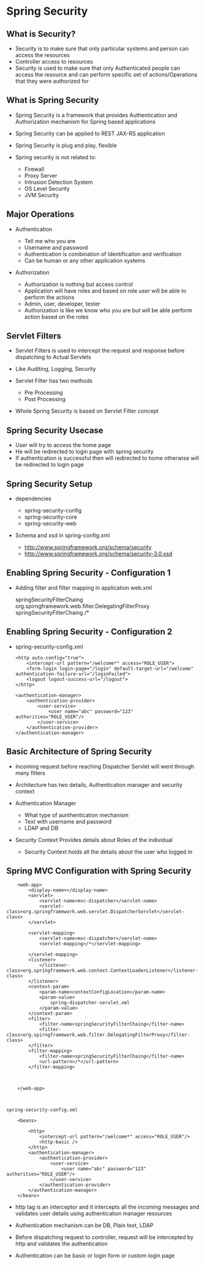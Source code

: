# Spring Security


## What is Security?

-	Security is to make sure that only particular systems and person can access the resources
-	Controller access to resources
-	Security is used to make sure that only Authenticated people can access the resource and can perform specific set of actions/Operations that they were authorized for


## What is Spring Security

-	Spring Security is a framework that provides Authentication and Authorization mechanism for Spring based applications
-	Spring Security can be applied to REST JAX-RS application
-	Spring Security is plug and play, flexible 
-	Spring security is not related to:

	-	Firewall
	-	Proxy Server
	-	Intrusion Detection System
	-	OS Level Security
	-	JVM Security
	
	
## Major Operations

-	Authentication
	-	Tell me who you are
	-	Username and password
	-	Authentication is combination of Identification and verification
	-	Can be human or any other application systems

-	Authorization 

	-	Authorization is nothing but access control
	-	Application will have roles and based on role user will be able to perform the actions
	-	Admin, user, developer, tester
	-	Authorization is like we know who you are but will be able perform action based on the roles
	

## Servlet Filters

-	Servlet Filters is used to intercept the request and response before dispatching to Actual Servlets 
-	Like Auditing, Logging, Security
-	Servlet Filter has two methods 

	-	Pre Processing
	-	Post Processing

-	Whole Spring Security is based on Servlet Filter concept


## Spring Security Usecase

-	User will try to access the home page
-	He will be redirected to login page with spring security
-	If authentication is successful then will redirected to home otherwise will be redirected to login page

## Spring Security Setup

-	dependencies
	-	spring-security-config
	-	spring-security-core
	-	spring-security-web
	
-	Schema and xsd in spring-config.xml

	-	http://www.springframework.org/schema/security
	-	http://www.springframework.org/schema/security-3.0.xsd
	

	
## Enabling Spring Security - Configuration 1

-	Adding filter and filter mapping in application web.xml
	
	<filter>
		<filter-name>springSecurityFilterChaing</filter-name>
		<filter-class>org.spirngframework.web.filter.DelegatingFilterProxy</filter-class>
	</filter>

	<filter-mapping>
		<filter-name>springSecurityFilterChaing</filter-name>
		<url-pattern>/*</url-pattern>
	<filter-mapping>


## Enabling Spring Security - Configuration 2

-	spring-security-config.xml
	
	<beans>
		
		<http auto-config="true">
			<intercept-url pattern="/welcome*" access="ROLE_USER">
			<form-login login-page="/login" default-target-url="/welcome" authentication-failure-url="/loginFailed">
			<logout logout-success-url="/logout">
		</http>
		
		<authentication-manager>
			<authentication-provider>
				<user-service>
					<user name="abc" password="123" authorities="ROLE_USER"/>
				</user-service>
			</authentication-provider>
		</authentication-manager>
		
	</beans>
	

## 	Basic Architecture of Spring Security

-	Incoming request before reaching Dispatcher Servlet will went through many filters
-	Architecture has two details, Authentication manager and security context
-	Authentication Manager 

	-	What type of aunthentication mechanism 
	-	Text with username and password
	-	LDAP and DB
	
-	Security Context Provides details about Roles of the individual 
	-	Security Context holds all the details about the user who logged in
	



## Spring MVC Configuration with Spring Security


		<web-app>
			<display-name></display-name>
			<servlet>
				<servlet-name>mvc-dispatcher</servlet-name>
				<servlet-class>org.springframework.web.servlet.DispatcherServlet</servlet-class>
			</servlet>
			
			<servlet-mapping>
				<servlet-name>mvc-dispatcher</servlet-name>
				<servlet-mapping>/*</servlet-mapping>
			
			</servlet-mapping>
			<listener>	
				</listener-class>org.springframework.web.context.ContextLoaderListener</listener-class>
			</listener>
			<context-param>
				<param-name>contextConfigLocation</param-name>
				<param-value>
					spring-dispatcher-servlet.xml
				</param-value>
			</context-param>
			<filter>
				<filter-name>springSecurityFilterChaing</filter-name>
				<filter-class>org.spirngframework.web.filter.DelegatingFilterProxy</filter-class>
			</filter>
			<filter-mapping>
				<filter-name>springSecurityFilterChaing</filter-name>
				<url-pattern>/*</url-pattern>
			</filter-mapping>
			
			
			
		</web-app>
		
		
		
	spring-security-config.xml
	
		<beans>
		
			<http>
				<intercept-url pattern="/welcome*" access="ROLE_USER"/>
				<http-basic />
			</http>
			<authentication-manager>
				<authentication-provider>
					<user-service>
						<user name="abc" password="123" authorities="ROLE_USER"/>
					</user-service>
				</authentication-provider>
			</authentication-manager>
		</beans>

-	http tag is an interceptor and it intercepts all the incoming messages and validates user details using authentication manager resources
-	Authentication mechanism can be DB, Plain text, LDAP
-	Before dispatching request to controller, request will be intercepted by http and validates the authentication
-	Authentication can be basic or login form or custom login page
	
	<http>
		<intercept-url pattern="/welcome*" access="ROLE_USER"/>
		<http-basic />
	</http>
	
	<http>
		<intercept-url pattern="/welcome*" access="ROLE_USER"/>
		<form-login />
		<logout logout-success-url="/home"/>
	</http>

	
	<http auto-config="true">
		<intercept-url pattern="/welcome*" access="ROLE_USER">
		<form-login login-page="/login" default-target-url="/welcome" authentication-failure-url="/loginFailed" />
		<logout logout-success-url="/logout" />
	</http>























